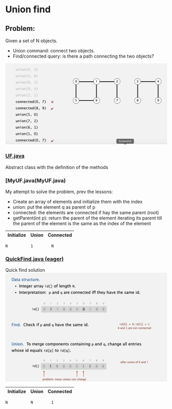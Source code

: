 # Union find
## Problem:
Given a set of N objects. 
- Union command: connect two objects.
- Find/connected query: is there a path connecting the two objects?

![Union find statement](../../../r_assets/union-find.png)


### [UF.java](UF.java)
Abstract class with the definition of the methods

### [MyUF.java(MyUF.java)
My attempt to solve the problem, prev the lessons:
- Create an array of elements and initialize them with the index
- union: put the element q as parent of p
- connected: the elements are connected if hay the same parent (root)
- getParent(int p): return the parent of the element iterating its parent till the parent of the element is the same as the index of the element

Initialize | Union | Connected
--- | --- | ---
    N          1        N  

### [QuickFind.java (eager) ](QuickFind.java)
Quick find solution
![Quick find solution](../../../r_assets/quick-find.png)

Initialize | Union | Connected
--- | --- | ---
    N          N        1  

    